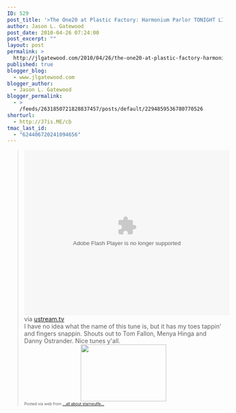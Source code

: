 ```yaml
---
ID: 529
post_title: '>The One20 at Plastic Factory: Harmonium Parlor TONIGHT LIVE!'
author: Jason L. Gatewood
post_date: 2010-04-26 07:24:00
post_excerpt: ""
layout: post
permalink: >
  http://jlgatewood.com/2010/04/26/the-one20-at-plastic-factory-harmonium-parlor-tonight-live/
published: true
blogger_blog:
  - www.jlgatewood.com
blogger_author:
  - Jason L. Gatewood
blogger_permalink:
  - >
    /feeds/2631850721828837457/posts/default/2294859536780770526
shorturl:
  - http://J7is.ME/cb
tmac_last_id:
  - "624406720241094656"
---
```

><div><div><object data="http://cdn1.ustream.tv/swf/4/viewer.262.swf" height="386" name="viewer" type="application/x-shockwave-flash" width="480"><param name="wmode" value="opaque" /><param name="allowfullscreen" value="true" /><param name="allowscriptaccess" value="always" /><param name="allownetworking" value="all" /><param name="flashvars" value="loc=/&autoplay=false&share=false&sessionid=fd1a8f46cdb8a7389263ea6f84b6c8da36d95c17&vid=6433321&locale=en_US&vrsl=c.4.321&infobar=false" /></object>    <br /><div>via <a href="http://www.ustream.tv/recorded/6433321">ustream.tv</a></div>I have no idea what the name of this tune is, but it has my toes tappin' and fingers snappin.  Shouts out to Tom Fallon, Menya Hinga and Danny Ostrander.  Nice tunes y'all.<br /><a href="http://profile.ak.fbcdn.net/profile-ak-snc4/object2/1893/7/n345579513002_4230.jpg" style="display: block; margin: 0pt auto; padding: 0px 6px; text-align: center;"><img height="133px" src="http://profile.ak.fbcdn.net/profile-ak-snc4/object2/1893/7/n345579513002_4230.jpg" style="border: 0px none;" title="" width="200px" /></a> </div><div style="font-size: 9px;">Posted via web from <a href="http://starrwulfe.info/the-one20-at-plastic-factory-harmonium-parlor">...all about starrwulfe...</a>  </div></div>